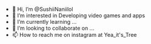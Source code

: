 - 👋 Hi, I’m @SushiiNaniilol
- 👀 I’m interested in Developing video games and apps 
- 🌱 I’m currently learning ...
- 💞️ I’m looking to collaborate on ...
- 📫 How to reach me on instagram at Yea_it's_Tree
<!---
SushiiNaniilol/SushiiNaniilol is a ✨ special ✨ repository because its `README.md` (this file) appears on your GitHub profile.
You can click the Preview link to take a look at your changes.
--->
